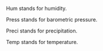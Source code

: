 Hum stands for humidity.

Press stands for barometric pressure.

Preci stands for precipitation.

Temp stands for temperature.